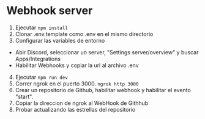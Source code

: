# Webhook server


1. Ejecutar `npm install`
2. Clonar .env.template como .env en el mismo directorio
3. Configurar las variables de entorno
  - Abir Discord, seleccionar un server, "Settings server/overview" y buscar Apps/Integrations
  - Habilitar Webhooks y copiar la url al archivo .env
4. Ejecutar `npm run dev`
5. Correr ngrok en el puerto 3000. ```ngrok http 3000```
6. Crear un repositorio de Github, habilitar webhook y habilitar el evento "start".
7. Copiar la direccion de ngrok al WebHook de Githhub
8. Probar actualizando las estrellas del repositorio

